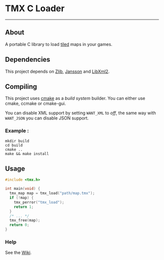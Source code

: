 # TMX C Loader

---

## About

A portable C library to load [tiled](http://mapeditor.org) maps in your games.

## Dependencies

This project depends on [Zlib](http://zlib.net/), [Jansson](http://www.digip.org/jansson/) and [LibXml2](http://xmlsoft.org).

## Compiling

This project uses [cmake](http://cmake.org) as a *build system* builder.
You can either use cmake, ccmake or cmake-gui.

You can disable XML support by setting `WANT_XML` to *off*, the same way with `WANT_JSON` you can disable JSON support.

### Example :

    mkdir build
    cd build
    cmake ..
    make && make install

## Usage

```c
#include <tmx.h>

int main(void) {
  tmx_map map = tmx_load("path/map.tmx");
  if (!map) {
    tmx_perror("tmx_load");
    return 1;
  }
  /* ... */
  tmx_free(map);
  return 0;
}
```

### Help

See the [Wiki](https://github.com/baylej/tmx/wiki/).
